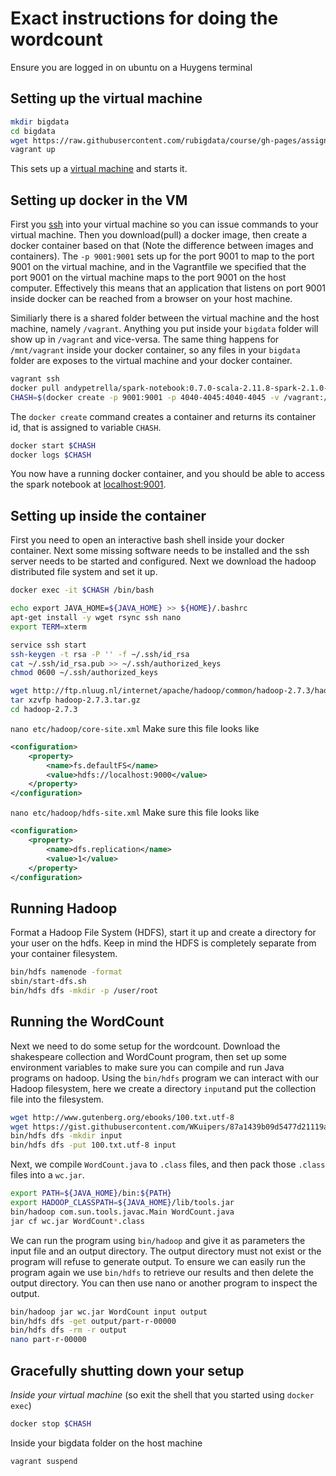 # Exact instructions for doing the wordcount
Ensure you are logged in on ubuntu on a Huygens terminal
## Setting up the virtual machine
```Bash
mkdir bigdata
cd bigdata
wget https://raw.githubusercontent.com/rubigdata/course/gh-pages/assignments/Vagrantfile
vagrant up
```
This sets up a [virtual machine](https://en.wikipedia.org/wiki/Virtual_machine) and starts it.

## Setting up docker in the VM
First you [ssh](https://en.wikipedia.org/wiki/Secure_Shell) into your virtual machine so you can issue commands to your virtual machine.
Then you download(pull) a docker image, then create a docker container based on that (Note the difference between images and containers).
The `-p 9001:9001` sets up for the port 9001 to map to the port 9001 on the virtual machine, and in the Vagrantfile we specified that the port 9001 on the virtual machine maps to the port 9001 on the host computer.
Effectively this means that an application that listens on port 9001 inside docker can be reached from a browser on your host machine.

Similiarly there is a shared folder between the virtual machine and the host machine, namely `/vagrant`.
Anything you put inside your `bigdata` folder will show up in `/vagrant` and vice-versa.
The same thing happens for `/mnt/vagrant` inside your docker container, so any files in your `bigdata` folder are exposes to the virtual machine and your docker container.
```Bash
vagrant ssh
docker pull andypetrella/spark-notebook:0.7.0-scala-2.11.8-spark-2.1.0-hadoop-2.7.3-with-hive
CHASH=$(docker create -p 9001:9001 -p 4040-4045:4040-4045 -v /vagrant:/mnt/bigdata andypetrella/spark-notebook:0.7.0-scala-2.11.8-spark-2.1.0-hadoop-2.7.3-with-hive)
```
The `docker create` command creates a container and returns its container id, that is assigned to variable `CHASH`.
```Bash
docker start $CHASH
docker logs $CHASH
```
You now have a running docker container, and you should be able to access the spark notebook at [localhost:9001](http://localhost:9001).

## Setting up inside the container
First you need to open an interactive bash shell inside your docker container.
Next some missing software needs to be installed and the ssh server needs to be
started and configured.
Next we download the hadoop distributed file system and set it up.
```Bash
docker exec -it $CHASH /bin/bash

echo export JAVA_HOME=${JAVA_HOME} >> ${HOME}/.bashrc
apt-get install -y wget rsync ssh nano
export TERM=xterm

service ssh start
ssh-keygen -t rsa -P '' -f ~/.ssh/id_rsa
cat ~/.ssh/id_rsa.pub >> ~/.ssh/authorized_keys
chmod 0600 ~/.ssh/authorized_keys

wget http://ftp.nluug.nl/internet/apache/hadoop/common/hadoop-2.7.3/hadoop-2.7.3.tar.gz
tar xzvfp hadoop-2.7.3.tar.gz
cd hadoop-2.7.3
```
`nano etc/hadoop/core-site.xml`
Make sure this file looks like
```XML
<configuration>
    <property>
        <name>fs.defaultFS</name>
        <value>hdfs://localhost:9000</value>
    </property>
</configuration>
```
`nano etc/hadoop/hdfs-site.xml`
Make sure this file looks like
```XML
<configuration>
    <property>
        <name>dfs.replication</name>
        <value>1</value>
    </property>
</configuration>
```
## Running Hadoop 
Format a Hadoop File System (HDFS), start it up and create a directory for your
user on the hdfs. Keep in mind the HDFS is completely separate from your container
filesystem.
```Bash
bin/hdfs namenode -format
sbin/start-dfs.sh
bin/hdfs dfs -mkdir -p /user/root
```
## Running the WordCount
Next we need to do some setup for the wordcount.
Download the shakespeare collection and WordCount program, then set up some
environment variables to make sure you can compile and run Java programs
on hadoop.
Using the `bin/hdfs` program we can interact with our Hadoop filesystem, here we 
create a directory `input`and put the collection file into the filesystem.
```Bash
wget http://www.gutenberg.org/ebooks/100.txt.utf-8
wget https://gist.githubusercontent.com/WKuipers/87a1439b09d5477d21119abefdb84db0/raw/c327b9f74d30684b1ad2a0087a6de805503379d3/WordCount.java
bin/hdfs dfs -mkdir input
bin/hdfs dfs -put 100.txt.utf-8 input
```
Next, we compile `WordCount.java` to `.class` files, and then pack those
`.class` files into a `wc.jar`.

```Bash
export PATH=${JAVA_HOME}/bin:${PATH}
export HADOOP_CLASSPATH=${JAVA_HOME}/lib/tools.jar
bin/hadoop com.sun.tools.javac.Main WordCount.java
jar cf wc.jar WordCount*.class
```

We can run the program using `bin/hadoop` and give it as parameters the input file 
and an output directory.
The output directory must not exist or the program will refuse to generate output.
To ensure we can easily run the program again we use `bin/hdfs` to retrieve our
results and then delete the output directory.
You can then use nano or another program to inspect the output.

```Bash
bin/hadoop jar wc.jar WordCount input output
bin/hdfs dfs -get output/part-r-00000
bin/hdfs dfs -rm -r output
nano part-r-00000
```

## Gracefully shutting down your setup
*Inside your virtual machine* (so exit the shell that you started using `docker exec`)
```Bash
docker stop $CHASH
```
Inside your bigdata folder on the host machine
```Bash
vagrant suspend
```
